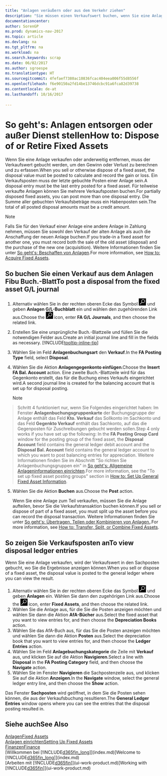 ```yaml
---
title: "Anlagen veräußern oder aus dem Verkehr ziehen"
description: "Sie müssen einen Verkaufswert buchen, wenn Sie eine Anlage verkaufen oder ausrangieren, die storniert werden sollten."
documentationcenter: 
author: SorenGP
ms.prod: dynamics-nav-2017
ms.topic: article
ms.devlang: na
ms.tgt_pltfrm: na
ms.workload: na
ms.search.keywords: scrap
ms.date: 06/02/2017
ms.author: sgroespe
ms.translationtype: HT
ms.sourcegitcommit: 4fefaef7380ac10836fcac404eea006f55d8556f
ms.openlocfilehash: f6e90150a2fd14be13746dcbc91a6fca82d39738
ms.contentlocale: de-at
ms.lasthandoff: 10/16/2017

---
```

# <a name="how-to-dispose-of-or-retire-fixed-assets"></a><span data-ttu-id="d0b1c-103">So geht's: Anlagen entsorgen oder außer Dienst stellen</span><span class="sxs-lookup"><span data-stu-id="d0b1c-103">How to: Dispose of or Retire Fixed Assets</span></span>
<span data-ttu-id="d0b1c-104">Wenn Sie eine Anlage verkaufen oder anderweitig entfernen, muss der Verkaufswert gebucht werden, um den Gewinn oder Verlust zu berechnen und zu erfassen.</span><span class="sxs-lookup"><span data-stu-id="d0b1c-104">When you sell or otherwise dispose of a fixed asset, the disposal value must be posted to calculate and record the gain or loss.</span></span> <span data-ttu-id="d0b1c-105">Ein Verkaufsposten muss der letzte gebuchte Posten einer Anlage sein.</span><span class="sxs-lookup"><span data-stu-id="d0b1c-105">A disposal entry must be the last entry posted for a fixed asset.</span></span> <span data-ttu-id="d0b1c-106">Für teilweise verkaufte Anlagen können Sie mehrere Verkaufsposten buchen.</span><span class="sxs-lookup"><span data-stu-id="d0b1c-106">For partially disposed fixed assets, you can post more than one disposal entry.</span></span> <span data-ttu-id="d0b1c-107">Die Summe aller gebuchten Verkaufsbeträge muss ein Habenposten sein.</span><span class="sxs-lookup"><span data-stu-id="d0b1c-107">The total of all posted disposal amounts must be a credit amount.</span></span>  

> [!NOTE]  
>   <span data-ttu-id="d0b1c-108">Falls Sie für den Verkauf einer Anlage eine andere Anlage in Zahlung nehmen, müssen Sie sowohl den Verkauf der alten Anlage als auch die Anschaffung der neuen Anlage buchen.</span><span class="sxs-lookup"><span data-stu-id="d0b1c-108">If you trade-in a fixed asset for another one, you must record both the sale of the old asset (disposal) and the purchase of the new one (acquisition).</span></span> <span data-ttu-id="d0b1c-109">Weitere Informationen finden Sie unter [So geht's: Beschaffen von Anlagen](fa-how-acquire.md).</span><span class="sxs-lookup"><span data-stu-id="d0b1c-109">For more information, see [How to: Acquire Fixed Assets](fa-how-acquire.md).</span></span>  

## <a name="to-post-a-disposal-from-the-fixed-asset-gl-journal"></a><span data-ttu-id="d0b1c-110">So buchen Sie einen Verkauf aus dem Anlagen Fibu Buch.-Blatt</span><span class="sxs-lookup"><span data-stu-id="d0b1c-110">To post a disposal from the fixed asset G/L journal</span></span>
1. <span data-ttu-id="d0b1c-111">Alternativ wählen Sie in der rechten oberen Ecke das Symbol ![Nach Seite oder Bericht suchen](media/ui-search/search_small.png "Nach Seite oder Bericht suchen") und geben **Anlagen G/L-Buchblatt** ein und wählen den zugehörenden Link aus.</span><span class="sxs-lookup"><span data-stu-id="d0b1c-111">Choose the ![Search for Page or Report](media/ui-search/search_small.png "Search for Page or Report icon") icon, enter **FA G/L Journals**, and then choose the related link.</span></span>  
2. <span data-ttu-id="d0b1c-112">Erstellen Sie eine ursprüngliche Buch.-Blattzeile und füllen Sie die notwendigen Felder aus.</span><span class="sxs-lookup"><span data-stu-id="d0b1c-112">Create an initial journal line and fill in the fields as necessary.</span></span> [!INCLUDE[tooltip-inline-tip](includes/tooltip-inline-tip_md.md)]  
3. <span data-ttu-id="d0b1c-113">Wählen Sie im Feld **Anlagenbuchungsart** den **Verkauf**.</span><span class="sxs-lookup"><span data-stu-id="d0b1c-113">In the **FA Posting Type** field, select **Disposal**.</span></span>  
4. <span data-ttu-id="d0b1c-114">Wählen Sie die Aktion **Anlagengegenkonto einfügen**.</span><span class="sxs-lookup"><span data-stu-id="d0b1c-114">Choose the **Insert FA Bal. Account** action.</span></span> <span data-ttu-id="d0b1c-115">Eine zweite Buch.-Blattzeile wird für das Gegenkonto erstellt, das für die Buchung eines Verkaufs eingerichtet wird.</span><span class="sxs-lookup"><span data-stu-id="d0b1c-115">A second journal line is created for the balancing account that is set up for disposal posting.</span></span>  

    > [!NOTE]  
>   <span data-ttu-id="d0b1c-116">Schritt 4 funktioniert nur, wenn Sie Folgendes eingerichtet haben: Im Fenster **Anlagenbuchungsgruppenkarte** der Buchungsgruppe der Anlage enthält das Feld **Kto. Verkauf** das Sollkonto im Sachkonto und das Feld **Gegenkto Verkauf** enthält das Sachkonto, auf das die Gegenposten für Zuschreibungen gebucht werden sollen.</span><span class="sxs-lookup"><span data-stu-id="d0b1c-116">Step 4 only works if you have set up the following: In the **FA Posting Group Card** window for the posting group of the fixed asset, the **Disposal Account** field contains the general ledger debit account and the **Disposal Bal. Account** field contains the general ledger account to which you want to post balancing entries for appreciation.</span></span> <span data-ttu-id="d0b1c-117">Weitere Informationen finden Sie im Abschnitt "So richten Sie Anlagenbuchungsgruppen ein" in [So geht's: Allgemeine Anlageninformationen einrichten](fa-how-setup-general.md).</span><span class="sxs-lookup"><span data-stu-id="d0b1c-117">For more information, see the "To set up fixed asset posting groups" section in [How to: Set Up General Fixed Asset Information](fa-how-setup-general.md).</span></span>  
5. <span data-ttu-id="d0b1c-118">Wählen Sie die Aktion **Buchen** aus.</span><span class="sxs-lookup"><span data-stu-id="d0b1c-118">Choose the **Post** action.</span></span>  

    <span data-ttu-id="d0b1c-119">Wenn Sie eine Anlage zum Teil verkaufen, müssen Sie die Anlage aufteilen, bevor Sie die Verkaufstransaktion buchen können.</span><span class="sxs-lookup"><span data-stu-id="d0b1c-119">If you sell or dispose of part of a fixed asset, you must split up the asset before you can record the disposal transaction.</span></span> <span data-ttu-id="d0b1c-120">Weitere Informationen finden Sie unter [So geht's: Übertragen, Teilen oder Kombinieren von Anlagen.](fa-how-trans-split-combine.md).</span><span class="sxs-lookup"><span data-stu-id="d0b1c-120">For more information, see [How to: Transfer, Split, or Combine Fixed Assets](fa-how-trans-split-combine.md).</span></span>  

## <a name="to-view-disposal-ledger-entries"></a><span data-ttu-id="d0b1c-121">So zeigen Sie Verkaufsposten an</span><span class="sxs-lookup"><span data-stu-id="d0b1c-121">To view disposal ledger entries</span></span>
<span data-ttu-id="d0b1c-122">Wenn Sie eine Anlage verkaufen, wird der Verkaufswert in den Sachposten gebucht, wo Sie die Ergebnisse anzeigen können.</span><span class="sxs-lookup"><span data-stu-id="d0b1c-122">When you sell or dispose of a fixed asset, the disposal value is posted to the general ledger where you can view the result.</span></span>  

1. <span data-ttu-id="d0b1c-123">Alternativ wählen Sie in der rechten oberen Ecke das Symbol ![Nach Seite oder Bericht suchen](media/ui-search/search_small.png "Nach Seite oder Bericht suchen") und geben **Anlagen** ein. Wählen Sie dann den zugehörigen Link aus.</span><span class="sxs-lookup"><span data-stu-id="d0b1c-123">Choose the ![Search for Page or Report](media/ui-search/search_small.png "Search for Page or Report icon") icon, enter **Fixed Assets**, and then choose the related link.</span></span>  
2. <span data-ttu-id="d0b1c-124">Wählen Sie die Anlage aus, für die Sie die Posten anzeigen möchten und wählen Sie dann die Aktion **AfA-Bücher** aus.</span><span class="sxs-lookup"><span data-stu-id="d0b1c-124">Select the fixed asset that you want to view entries for, and then choose the **Depreciation Books** action.</span></span>  
3. <span data-ttu-id="d0b1c-125">Wählen Sie das AfA-Buch aus, für das Sie die Posten anzeigen möchten und wählen Sie dann die Aktion **Posten** aus.</span><span class="sxs-lookup"><span data-stu-id="d0b1c-125">Select the depreciation book that you want to view entries for, and then choose the **Ledger Entries** action.</span></span>  
4. <span data-ttu-id="d0b1c-126">Wählen Sie im Feld **Anlagebuchungskategorie** die Zeile mit **Verkauf** aus, und klicken Sie auf die Aktion **Navigieren**.</span><span class="sxs-lookup"><span data-stu-id="d0b1c-126">Select a line with **Disposal** in the **FA Posting Category** field, and then choose the **Navigate** action.</span></span>  
5. <span data-ttu-id="d0b1c-127">Wählen Sie im Fenster **Navigieren** die Sachpostenzeile aus, und klicken Sie auf die Aktion **Anzeigen**.</span><span class="sxs-lookup"><span data-stu-id="d0b1c-127">In the **Navigate** window, select the general ledger entry line, and then choose the **Show** action.</span></span>  

<span data-ttu-id="d0b1c-128">Das Fenster **Sachposten** wird geöffnet, in dem Sie die Posten sehen können, die aus der Verkaufsbuchung resultieren.</span><span class="sxs-lookup"><span data-stu-id="d0b1c-128">The **General Ledger Entries** window opens where you can see the entries that the disposal posting resulted in.</span></span>  

## <a name="see-also"></a><span data-ttu-id="d0b1c-129">Siehe auch</span><span class="sxs-lookup"><span data-stu-id="d0b1c-129">See Also</span></span>
[<span data-ttu-id="d0b1c-130">Anlagen</span><span class="sxs-lookup"><span data-stu-id="d0b1c-130">Fixed Assets</span></span>](fa-manage.md)  
[<span data-ttu-id="d0b1c-131">Anlagen einrichten</span><span class="sxs-lookup"><span data-stu-id="d0b1c-131">Setting Up Fixed Assets</span></span>](fa-setup.md)  
[<span data-ttu-id="d0b1c-132">Finanzen</span><span class="sxs-lookup"><span data-stu-id="d0b1c-132">Finance</span></span>](finance.md)  
<span data-ttu-id="d0b1c-133">[Willkommen bei [!INCLUDE[d365fin_long](includes/d365fin_long_md.md)]](index.md)</span><span class="sxs-lookup"><span data-stu-id="d0b1c-133">[Welcome to [!INCLUDE[d365fin_long](includes/d365fin_long_md.md)]](index.md)</span></span>  
<span data-ttu-id="d0b1c-134">[Arbeiten mit [!INCLUDE[d365fin](includes/d365fin_md.md)]](ui-work-product.md)</span><span class="sxs-lookup"><span data-stu-id="d0b1c-134">[Working with [!INCLUDE[d365fin](includes/d365fin_md.md)]](ui-work-product.md)</span></span>

